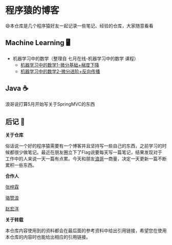 # 程序猿的博客

:smile:本仓库是几个程序猿好友一起记录一些笔记、经验的仓库，大家随意看看
</br>

## Machine Learning :desktop_computer:

- 机器学习中的数学（整理自 七月在线-机器学习中的数学 课程）
  - [机器学习中的数学1-微分基础+梯度下降](https://github.com/zeelam/blog/blob/master/ml/机器学习中的数学1.md)
  - [机器学习中的数学2-微分进阶+反向传播](https://github.com/zeelam/blog/blob/master/ml/机器学习中的数学2.md)

## Java :coffee:

浪哥说打算5月开始写关于SpringMVC的东西


## 后记 :pencil:

**关于仓库**

俗话说一个好的程序猿需要有一个博客并且坚持写一些自己的东西，之前学习的时候都很少做笔记。最近在朋友圈立下了Flag说要每天写一篇笔记，结果发现对于工作中的人来说一天一篇有点累。今天和朋友[浪哥](https://github.com/luozanlang)一商量，决定一天更新一篇不断累积一些东西。

**合作人**

[张梓霖](https://github.com/zeelam)

[骆赞浪](https://github.com/luozanlang)

[赵宏洋](https://github.com/zhyyyy)

**关于转载**

本仓库内容使用到的资料都会在最后面的参考资料中给出引用链接，希望您在使用本仓库的内容时也能给出相应的引用链接。
